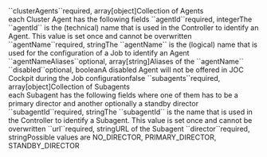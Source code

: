 <tr><td>``clusterAgents``</td><td>required, array[object]</td><td>Collection of Agents
    <br/>each Cluster Agent has the following fields</td><td></td><td></td></tr>
    <tr><td style="padding-left:20px;">``agentId``</td><td>required, integer</td><td>The ``agentId`` is the (technical) name that is used in the Controller to identify an Agent. This value is set once and cannot be overwritten</td><td></td><td></td></tr>
    <tr><td style="padding-left:20px;">``agentName``</td><td>required, string</td><td>The ``agentName`` is the (logical) name that is used for the configuration of a Job to identify an Agent</td><td></td><td></td></tr>
    <tr><td style="padding-left:20px;">``agentNameAliases``</td><td>optional, array[string]</td><td>Aliases of the ``agentName``</td><td></td><td></td></tr>
    <!-- tr><td style="padding-left:20px;">``url``</td><td>required, string</td><td>URL of the Agent</td><td></td><td></td></tr -->
    <!-- tr><td style="padding-left:20px;">``isClusterWatcher``</td><td>optional, boolean</td><td>If a Controller Cluster is configured then at least one Agent must be a Cluster Watcher</td><td></td><td>false</td></tr -->
    <tr><td style="padding-left:20px;">``disabled``</td><td>optional, boolean</td><td>A disabled Agent will not be offered in JOC Cockpit during the Job configuration</td><td></td><td>false</td></tr>
    <tr><td style="padding-left:20px;">``subagents``</td><td>required, array[object]</td><td>Collection of Subagents
    	<br/>each Subagent has the following fields where one of them has to be a primary director and another optionally a standby director</td><td></td><td></td></tr>
    	<tr><td style="padding-left:40px;">``subagentId``</td><td>required, string</td><td>The ``subagentId`` is the name that is used in the Controller to identify a Subagent. This value is set once and cannot be overwritten</td><td></td><td></td></tr>
    	<tr><td style="padding-left:40px;">``url``</td><td>required, string</td><td>URL of the Subagent</td><td></td><td></td></tr>
    	<tr><td style="padding-left:40px;">``director``</td><td>required, string</td><td>Possible values are NO_DIRECTOR, PRIMARY_DIRECTOR, STANDBY_DIRECTOR</td><td></td><td></td></tr>
    
    